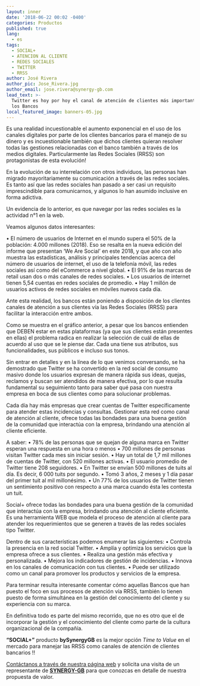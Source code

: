 ```yaml
---
layout: inner
date: '2018-06-22 00:02 -0400'
categories: Productos
published: true
lang:
  - es
tags:
  - SOCIAL+
  - ATENCION AL CLIENTE
  - REDES SOCIALES
  - TWITTER
  - RRSS
author: José Rivera
author_pic: Jose_Rivera.jpg
author_email: jose.rivera@synergy-gb.com
lead_text: >-
  Twitter es hoy por hoy el canal de atención de clientes más importante para
  los Bancos
local_featured_image: banners-05.jpg
---
```

Es una realidad incuestionable el aumento exponencial en el uso de los canales digitales por parte de los clientes bancarios para el manejo de su dinero y es incuestionable también que dichos clientes quieran resolver todas las gestiones relacionadas con el banco también a través de los medios digitales. Particularmente las Redes Sociales (RRSS) son protagonistas de esta evolución!

En la evolución de su interrelación con otros individuos, las personas han migrado mayoritariamente su comunicación a través de las redes sociales. Es tanto así que las redes sociales han pasado a ser casi un requisito imprescindible para comunicarnos, y algunos lo han asumido inclusive en forma adictiva. 

Un evidencia de lo anterior, es que navegar por las redes sociales es la actividad n°1 en la web.

Veamos algunos datos interesantes:

•	El número de usuarios de Internet en el mundo supera el 50% de la población: 4.000 millones (2018). Eso se resalta en la nueva edición del informe que presentan ‘We Are Social’ en este 2018, y que año con año muestra las estadísticas, análisis y principales tendencias acerca del número de usuarios de internet, el uso de la telefonía móvil, las redes sociales así como del eCommerce a nivel global.
•	El 91% de las marcas de retail usan dos o más canales de redes sociales.
•	Los usuarios de internet tienen 5,54 cuentas en redes sociales de promedio.
•	Hay 1 millón de usuarios activos de redes sociales en móviles nuevos cada día.

Ante esta realidad, los bancos están poniendo a disposición de los clientes canales de atención a sus clientes vía las Redes Sociales (RRSS) para facilitar la interacción entre ambos. 
 



Como se muestra en el gráfico anterior, a pesar que los bancos entienden que DEBEN estar en estas plataformas (ya que sus clientes están presentes en ellas) el problema radica en realizar la selección de cuál de ellas de acuerdo al uso que se le piense dar. Cada una tiene sus atributos, sus funcionalidades, sus públicos e incluso sus tonos.

Sin entrar en detalles y en la línea de lo que venimos conversando, se ha demostrado que Twitter se ha convertido en la red social de consumo masivo donde los usuarios expresan de manera rápida sus ideas, quejas, reclamos y buscan ser atendidos de manera efectiva, por lo que resulta fundamental su seguimiento tanto para saber qué pasa con nuestra empresa en boca de sus clientes como para solucionar problemas. 

Cada día hay más empresas que crear cuentas de Twitter específicamente para atender estas incidencias y consultas. Gestionar esta red como canal de atención al cliente, ofrece todas las bondades para una buena gestión de la comunidad que interactúa con la empresa, brindando una atención al cliente eficiente.

A saber:
•	78% de las personas que se quejan de alguna marca en Twitter esperan una respuesta en una hora o menos
•	700 millones de personas visitan Twitter cada mes sin iniciar sesión.
•	Hay un total de 1,7 mil millones de cuentas de Twitter, con 520 millones activas.
•	El usuario promedio de Twitter tiene 208 seguidores.
•	En Twitter se envían 500 millones de tuits al día. Es decir, 6 000 tuits por segundo.
•	Tomó 3 años, 2 meses y 1 día pasar del primer tuit al mil millonésimo.
•	Un 77% de los usuarios de Twitter tienen un sentimiento positivo con respecto a una marca cuando ésta les contesta un tuit.

Social+ ofrece todas las bondades para una buena gestión de la comunidad que interactúa con la empresa, brindando una atención al cliente eficiente. Es una herramienta WEB que modela el proceso de atención al cliente para atender los requerimientos que se generen a través de las redes sociales tipo Twitter.


Dentro de sus características podemos enumerar las siguientes:
•	Controla la presencia en la red social Twitter.
•	Amplía y optimiza los servicios que la empresa ofrece a sus clientes.
•	Realiza una gestión más efectiva y personalizada.
•	Mejora los indicadores de gestión de incidencias.
•	Innova en los canales de comunicación con tus clientes.
•	Puede ser utilizado como un canal para promover los productos y servicios de la empresa.

Para terminar resulta interesante comentar cómo aquellas Bancos que han puesto el foco en sus procesos de atención vía RRSS, también lo tienen puesto de forma simultánea en la gestión del conocimiento del cliente y su experiencia con su marca. 

En definitiva todo es parte del mismo recorrido, que no es otro que el de incorporar la gestión y el conocimiento del cliente como parte de la cultura organizacional de la compañía.


**“SOCIAL+”** producto **bySynergyGB** es la mejor opción _Time to Value_ en el mercado para manejar las RRSS como canales de atención de clientes bancarios !!

[Contáctanos a través de nuestra página web](http://synergy-gb.com/newsgb/index.php#contactanosindex) y solicita una visita de un representante de [**SYNERGY-GB**](http://synergy-gb.com/newsgb/index.php#contactanosindex) para que conozcas en detalle de nuestra propuesta de valor.

